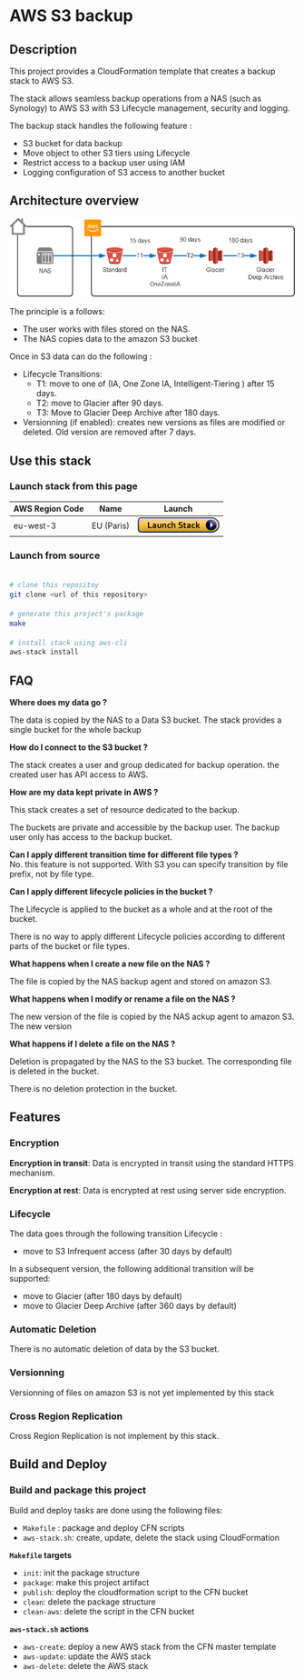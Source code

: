 # AWS S3 backup

## Description

This project provides a CloudFormation template that creates a backup stack to AWS S3.

The stack allows seamless backup operations from a NAS (such as Synology) to AWS S3 with S3 Lifecycle management, security and logging.

The backup stack handles the following feature :

* S3 bucket for data backup
* Move object to other S3 tiers using Lifecycle
* Restrict access to a backup user using IAM
* Logging configuration of S3 access to another bucket


## Architecture overview

![architecture-overview](images/architecture-overview.png)

The principle is a follows:
  * The user works with files stored on the NAS.
  * The NAS copies data to the amazon S3 bucket

Once in S3 data can do the following :
  * Lifecycle Transitions:
    * T1: move to one of (IA, One Zone IA, Intelligent-Tiering ) after 15 days.
    * T2: move to Glacier after 90 days.
    * T3: Move to Glacier Deep Archive after 180 days.
  * Versionning (if enabled): creates new versions as files are modified or deleted. Old version are removed after 7 days.


## Use this stack

### Launch stack from this page

| AWS Region Code | Name | Launch |
| --- | --- | ---
| eu-west-3   | EU (Paris)   | [![cloudformation-launch-stack](images/cloudformation-launch-stack.png)](https://console.aws.amazon.com/cloudformation/home?region=eu-west-3#/stacks/new?stackName=s3-backup-stack&templateURL=https://s3.amazonaws.com/fbarmes-cfn-public/aws-s3-backup/master.yml)



### Launch from source

```bash

# clone this repositoy
git clone <url of this repository>

# generate this project's package
make

# install stack using aws-cli
aws-stack install
```

## FAQ

**Where does my data go  ?**

The data is copied by the NAS to a Data S3 bucket. The stack provides a single bucket for the whole backup

**How do I connect to the S3 bucket ?**

The stack creates a user and group dedicated for backup operation. the created user has API access to AWS.

**How are my data kept private in AWS ?**

This stack creates a set of resource dedicated to the backup.

The buckets are private and accessible by the backup user. The backup user only has access to the backup bucket.

**Can I apply different transition time for different file types ?**  
No. this feature is not supported. With S3 you can specify transition by file prefix, not by file type.


**Can I apply different lifecycle policies in the bucket ?**

The Lifecycle is applied to the bucket as a whole and at the root of the bucket.

There is no way to apply different Lifecycle policies according to different parts of the bucket or file types.

**What happens when I create a new file on the NAS ?**

The file is copied by the NAS backup agent and stored on amazon S3.

**What happens when I modify or rename a file on the NAS ?**

The new version of the file is copied by the NAS ackup agent to amazon S3. The new version

**What happens if I delete a file on the NAS ?**

Deletion is propagated by the NAS to the S3 bucket. The corresponding file is deleted in the bucket.

There is no deletion protection in the bucket.




## Features

### Encryption

**Encryption in transit**: Data is encrypted in transit using the standard HTTPS mechanism.

**Encryption at rest**: Data is encrypted at rest using server side encryption.



### Lifecycle

The data goes through the following transition Lifecycle :
* move to S3 Infrequent access (after 30 days by default)

In a subsequent version, the following additional transition will be supported:
* move to Glacier (after 180 days by default)
* move to Glacier Deep Archive (after 360 days by default)


### Automatic Deletion
There is no automatic deletion of data by the S3 bucket.



### Versionning
Versionning of files on amazon S3 is not yet implemented by this stack



### Cross Region Replication
Cross Region Replication is not implement by this stack.



## Build and Deploy

### Build and package this project

Build and deploy tasks are done using the following files:
 * `Makefile` : package and deploy CFN scripts
 * `aws-stack.sh`: create, update, delete the stack using CloudFormation


**`Makefile` targets**
 * `init`: init the package structure
 * `package`: make this project artifact
 * `publish`: deploy the cloudformation script to the CFN bucket
 * `clean`: delete the package structure
 * `clean-aws`: delete the script in the CFN bucket

**`aws-stack.sh` actions**
 * `aws-create`: deploy a new AWS stack from the CFN master template
 * `aws-update`: update the AWS stack
 * `aws-delete`: delete the AWS stack
